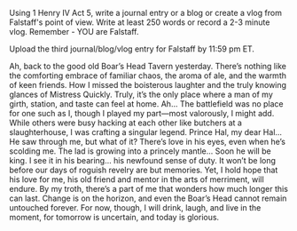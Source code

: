 Using 1 Henry IV Act 5, write a journal entry or a blog or create a vlog from Falstaff's point of view. Write at least 250 words or record a 2-3 minute vlog. Remember - YOU are Falstaff.

Upload the third journal/blog/vlog entry for Falstaff by 11:59 pm ET.

Ah, back to the good old Boar’s Head Tavern yesterday. There’s nothing like the comforting embrace of familiar chaos, the aroma of ale, and the warmth of keen friends. How I missed the boisterous laughter and the truly knowing glances of Mistress Quickly. Truly, it’s the only place where a man of my girth, station, and taste can feel at home. Ah... The battlefield was no place for one such as I, though I played my part—most valorously, I might add. While others were busy hacking at each other like butchers at a slaughterhouse, I was crafting a singular legend. Prince Hal, my dear Hal... He saw through me, but what of it? There’s love in his eyes, even when he’s scolding me. The lad is growing into a princely mantle... Soon he will be king. I see it in his bearing... his newfound sense of duty. It won’t be long before our days of roguish revelry are but memories. Yet, I hold hope that his love for me, his old friend and mentor in the arts of merriment, will endure. By my troth, there’s a part of me that wonders how much longer this can last. Change is on the horizon, and even the Boar’s Head cannot remain untouched forever. For now, though, I will drink, laugh, and live in the moment, for tomorrow is uncertain, and today is glorious.